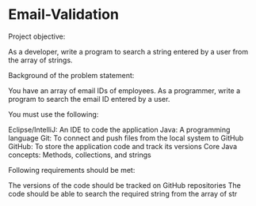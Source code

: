 # Email-Validation
Project objective:

As a developer, write a program to search a string entered by a user from the array of strings.

 

Background of the problem statement:

You have an array of email IDs of employees. As a programmer, write a program to search the email ID entered by a user.

 

You must use the following:

Eclipse/IntelliJ: An IDE to code the application
Java: A programming language
Git: To connect and push files from the local system to GitHub
GitHub: To store the application code and track its versions
Core Java concepts: Methods, collections, and strings
 

Following requirements should be met:

The versions of the code should be tracked on GitHub repositories
The code should be able to search the required string from the array of str
